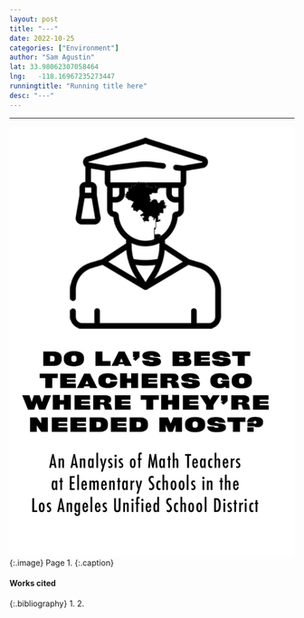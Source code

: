 ```yaml
---
layout: post
title: "---"
date: 2022-10-25
categories: ["Environment"]
author: "Sam Agustin"
lat: 33.98062307058464
lng:   -118.16967235273447
runningtitle: "Running title here"
desc: "---"
---
```

---
![Zine1](images/Brown1.png)
   {:.image}
Page 1.
   {:.caption}
 


#### Works cited

{:.bibliography}
1. 
2. 
